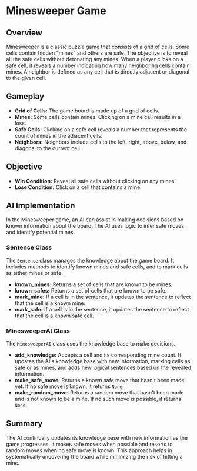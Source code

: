 # Minesweeper Game

## Overview
Minesweeper is a classic puzzle game that consists of a grid of cells. Some cells contain hidden "mines" and others are safe. The objective is to reveal all the safe cells without detonating any mines. When a player clicks on a safe cell, it reveals a number indicating how many neighboring cells contain mines. A neighbor is defined as any cell that is directly adjacent or diagonal to the given cell.

## Gameplay

- **Grid of Cells:** The game board is made up of a grid of cells.
- **Mines:** Some cells contain mines. Clicking on a mine cell results in a loss.
- **Safe Cells:** Clicking on a safe cell reveals a number that represents the count of mines in the adjacent cells.
- **Neighbors:** Neighbors include cells to the left, right, above, below, and diagonal to the current cell.

## Objective

- **Win Condition:** Reveal all safe cells without clicking on any mines.
- **Lose Condition:** Click on a cell that contains a mine.

## AI Implementation
In the Minesweeper game, an AI can assist in making decisions based on known information about the board. The AI uses logic to infer safe moves and identify potential mines.

### Sentence Class
The `Sentence` class manages the knowledge about the game board. It includes methods to identify known mines and safe cells, and to mark cells as either mines or safe.

- **known_mines:** Returns a set of cells that are known to be mines.
- **known_safes:** Returns a set of cells that are known to be safe.
- **mark_mine:** If a cell is in the sentence, it updates the sentence to reflect that the cell is a known mine.
- **mark_safe:** If a cell is in the sentence, it updates the sentence to reflect that the cell is a known safe cell.

### MinesweeperAI Class
The `MinesweeperAI` class uses the knowledge base to make decisions.

- **add_knowledge:** Accepts a cell and its corresponding mine count. It updates the AI's knowledge base with new information, marking cells as safe or as mines, and adds new logical sentences based on the revealed information.
- **make_safe_move:** Returns a known safe move that hasn't been made yet. If no safe move is known, it returns `None`.
- **make_random_move:** Returns a random move that hasn't been made and is not known to be a mine. If no such move is possible, it returns `None`.

## Summary
The AI continually updates its knowledge base with new information as the game progresses. It makes safe moves when possible and resorts to random moves when no safe move is known. This approach helps in systematically uncovering the board while minimizing the risk of hitting a mine.
